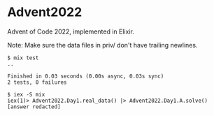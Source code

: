 # Advent2022

Advent of Code 2022, implemented in Elixir.

Note: Make sure the data files in priv/ don't have trailing newlines.

```
$ mix test
..

Finished in 0.03 seconds (0.00s async, 0.03s sync)
2 tests, 0 failures
```
```
$ iex -S mix
iex(1)> Advent2022.Day1.real_data() |> Advent2022.Day1.A.solve()
[answer redacted]
```